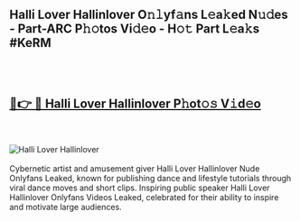 <h2>Halli Lover Hallinlover O𝚗𝚕yf𝚊ns L𝚎a𝚔ed N𝚞𝚍es - Part-ARC P𝚑𝚘tos Vi𝚍𝚎o - H𝚘𝚝 Part L𝚎a𝚔s #KeRM</h2>
<br>
<br>
<h2><a href="https://sinosizo.online/live/video.php?q=halli-lover-hallinlover">🔗👉 🔴 Halli Lover Hallinlover P𝚑ot𝚘𝚜 V𝚒d𝚎o</a></h2>
<br>
<br>
<a href="https://sinosizo.online/live/video.php?q=halli-lover-hallinlover" rel="nofollow" data-target="animated-image.originalLink"><img src="https://i.imgur.com/0qMVB7G.gif" alt="Halli Lover Hallinlover" style="max-width: 100%; display: inline-block;" data-target="animated-image.originalImage"></a>
</div>
<br>
<br>
Cybernetic artist and amusement giver Halli Lover Hallinlover Nude Onlyfans Leaked, known for publishing dance and lifestyle tutorials through viral dance moves and short clips. Inspiring public speaker Halli Lover Hallinlover Onlyfans Videos Leaked, celebrated for their ability to inspire and motivate large audiences.  
<br>